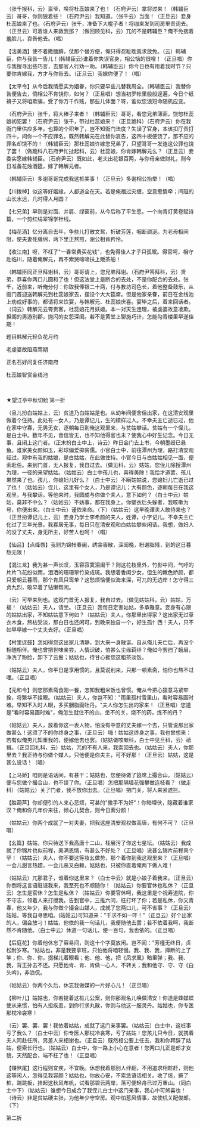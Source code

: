 <!-- { "loadSidebar": true } -->
（张千报科，云）禀爷，唤将杜蕊娘来了也！（石府尹云）拿将过来！（韩辅臣云）哥哥，你则狠着些！（石府尹云）我知道。（张千云）当面！（正旦云）妾身杜蕊娘来了也。（石府尹云）张千，准备下大棍子者！将枷来发到司房里责词去。（正旦云）可着谁人来救我那？（做回顾见科，云）兀的不是韩辅臣？俺不免揣着羞脸儿，哀告他去。（唱）

【沽美酒】使不着撒腼腆，仗那个替方便，俺只得忍耻耽羞求放免。（云）韩辅臣，你与我告一告儿！(韩辅臣云)谁着你失误官身，相公恼的很哩！（正旦唱）你与我搜寻出些巧言，去那官人行劝一劝。（韩辅臣云）你今日也有用着我时节？只要你肯嫁我，方才与你告去。（正旦云）我嫁你便了！（唱）

【太平令】从今后我情愿实为姻眷，你只要早些儿替我周全。（韩辅臣云）我替你告便告去，倘相公不肯饶你，如何？（正旦唱）想当初罗帐里般般逞遍，今日个纸褙子又将咱欺骗，受了你万千作贱，那些儿体面？呀，谁似您浪短命随机应变。

（石府尹云）张千，将大棒子来者！（韩辅臣云）哥哥，看您兄弟薄面，饶恕杜蕊娘初犯罢！（石府尹云）张千，带过杜蕊娘来！（正旦跪科）（石府尹云）你在我衙门里供应多年，也算的个积年了，岂不知衙门法度？失误了官身，本该扣厅责打四十，问你一个不应罪名。既然韩解元在此替你哀告，这四十板便饶了，那不应的罪名却饶不的！（韩辅臣云）那杜蕊娘许嫁您兄弟了，只望哥哥一发连这公罪也饶了罢！（做跪科八石府尹忙扯起科，云）杜蕊娘，你肯嫁韩解元么？（正旦云）妾委实愿嫁韩辅臣。（石府尹云）既如此，老夫出花银百两，与你母亲做财礼，则今日准备花烛酒筵，嫁了韩解元者。

（韩辅臣云）多谢哥哥完成我这桩美事！（正旦云）多谢相公抬举！（唱）

【川拨棹】似这等好姻缘，人都道全在天。若是俺福过灾缠，空意惹情牵；间阻的山长水远，几时得人月圆？

【七兄弟】早则是对面、并肩、绿窗前，从今后称了平生愿。一个向青灯黄卷赋诗篇，一个剪红绢翠锦学针线。

【梅花酒】忆分离自去年，争些儿打散文鸳，折破芳莲，咽断顽涎。为老母相间阻，使夫妻死缠绵，两下里正熬煎，谢公相肯矜怜。

【收江南】呀，不枉了"一春常费买花钱"，也免得佳人才子只孤眠。得官呵，相守赴临川，随着俺解元，再不索哭啼啼扶上贩茶船！

（韩辅臣同正旦拜谢科，云）哥哥请上，您兄弟拜谢。（石府尹答拜科，云）贤弟，恭喜你两口儿圆和了也！但这法堂上是断合的去处，不是你配合的去处。张千，近前来，听俺分付：你取我俸银二十两，付与教坊司色长，着他整备鼓乐，从衙门首迎送韩解元到杜蕊娘家去，摆设个大大筵席。但是他家亲眷，前日在金线池上劝成好事的，都请将来饮宴，与韩解元、杜蕊娘庆喜。宴毕之后，着来回话者。（词云）韩解元云霄贵客，杜蕊娘花月妖姬。本一对天生连理，被虔婆故意凌欺。担阁的男游别郡，抛闪的女怨深闺。若不是黄堂上聊施巧计，怎能勾青楼里早遂佳期！

题目韩解元轻负花月约

老虔婆故阻燕莺期

正名石好问复任济南府

杜蕊娘智赏金线池

　
　

★望江亭中秋切鲙
第一折

（旦儿扮白姑姑上，云）贫道乃白姑姑是也。从幼年间便舍俗出家，在这清安观里做着个住持。此处有一女人，乃是谭记儿，生的模样过人。不幸夫主亡逝已过，他在家中守寡，无男无女，逐朝每日到俺这观里来，与贫姑攀话。贫姑有一个侄儿，是白士中。数年不见，音信皆无，也不知他得官也未？使我心中好生记念。今日无事，且闭上这门者。（正末扮白士中上，诗云）昨日金门去上书，今朝墨绶已悬鱼。谁家美女颜如玉，彩球偏爱掷贫儒。小官白士中，前往潭州为理，路打清安观经过。观中有我的姑娘，是白姑姑，在此做住持。小官今日与白姑姑相见一面，便索赴任。来到门首，无人报复，我自过去。（做见科，云）姑姑，您侄儿除授潭州为理，一径的来望姑姑。（姑姑云）白士中孩儿也，喜得美除！我恰才道罢，孩儿果然来了也。孩儿，你媳妇儿好么？（白士中云）不瞒姑姑说，您媳妇儿亡逝已过了也！（姑姑云）侄儿，这里有个女人，乃是谭记儿；大有颜色，逐朝每日在我这观里，与我攀话。等他来时，我圆成与你做个夫人，意下如何？（白士中云）姑姑，莫非不中么？（姑姑云）不妨事，都在我身上。你壁衣后头躲者，我咳嗽为号，你便出来。（白士中云）谨依来命。（下）（姑姑云）这早晚谭夫人敢待来也？（正旦扮谭记儿上，云）妾身乃学士李希颜的夫人，姓谭，小字记儿。不幸夫主亡化过了三年光景。我寡居无事，每日只在清安观和白姑姑攀些闲话。我想，做妇人的没了丈夫，身无所主，好苦人也呵！（唱）

【仙吕】【点绛唇】我则为锦帐春阑，绣衾香散，深闺晚，粉谢脂残，到的这日暮愁无限！

【混江龙】我为甚一声长叹，玉容寂寞泪阑干？则这花枝里外，竹影中间，气吁的片片飞花纷似雨，泪洒的珊珊翠竹染成斑。我想着香闺少女，但生的嫩色娇颜，都只爱朝云暮雨，那个肯凤只鸾单？这愁烦恰便似海来深，可兀的无边岸！怎守得三贞九烈，敢早着了钻懒帮闲。

（云）可早来到也。这观门首无人报复，我自过去。（做见姑姑科，云）姑姑，万福！（姑姑云）夫人，请坐。（正旦云）我每日定害姑姑，多承雅意。妾身有心跟的姑姑出家，不知姑姑意下何如？（姑姑云）夫人，你那里出得家？这出家无过草衣木食，熬枯受淡，那白日也还闲可，到晚来独自一个，好生孤忄西！夫人，只不如早早嫁一个丈夫去好。（正旦唱）

【村里迓鼓】怎如得您这出家儿清静，到大来一身散诞。自从俺儿夫亡后，再没个相随相伴。俺也曾把世味亲尝，人情识破，怕甚么尘缘羁绊？俺如今罢扫了蛾眉，净洗了粉脸，卸下了云鬟；姑姑也，待甘心捱您这粗茶淡饭。

（姑姑云）夫人，你平日是享用惯的，且莫说别来，只那一顿素斋，怕你也熬不过哩。（正旦唱）

【元和令】则您那素斋食刚一餐，怎知我粗米饭也曾惯。俺从今把心猿意马紧牢拴，将繁华不挂眼。（姑姑云）夫人，你岂不知："雨里孤村雪里山，看时容易画时难。早知不入时人眼，多买胭脂画牡丹。"夫人你怎生出的家来！（正旦唱）您道是"看时容易画时难"，俺怎生就住不的山，坐不的关，烧不的药，炼不的丹？

（姑姑云）夫人，放着你这一表人物，怕没有中意的丈夫嫁一个去，只管说那出家做甚么！这须了不的你终身之事，（正旦云）嗨！姑姑这终身之事，我也曾想来：若有似俺男儿知重我的，便嫁他去也罢。（姑姑做咳嗽科，白士中见旦科，云）祗揖。（正旦回礼科，云）姑姑，兀的不有人来，我索回去也。（姑姑云）夫人，你那里去？我正待与你做个媒人。只他便是你夫主，可不好那！（正旦云）姑姑，这是甚么说话！（唱）

【上马娇】咱则是语话间，有甚干；姑姑也，您便待做了筵席上撮合山。（姑姑云）便与您做个撮合山，也不误了你。（正旦唱）怎把那隔墙花强攀做连枝看？（做走科）（姑姑云）关了门者，我不放你出去。（正旦唱）把门关，将人来紧遮拦。

【胜葫芦】你却便引的人来心恶烦，可甚的"撒手不为奸"！你暗埋伏，隐藏着谁家汉？俺和你几年价来往，倾心儿契合，则今日索分颜！

（姑姑云）你两个成就了一对夫妻，把我这座清安观权做高唐，有何不可？（正旦唱）

【幺篇】姑姑，你只待送下我高唐十二山，枉展污了你这七星坛。（姑姑云）我成就了你锦片也似前程，美满恩情，有甚么不好处？（正旦唱）说甚么锦片前程真个罕！（姑姑云）夫人，你不要这等妆幺做势，那个着你到我这观里来？（正旦唱）一会儿甜言热趱，一会儿恶叉白赖，姑姑也，只被你直着俺两下做人难！

（姑姑云）兀那君子，谁着你这里来？（白士中云）就是小娘子着我来。（正旦云）你倒将这言语赃诬我来，我至死也不顺随你！（姑姑云）你要官休也私休？（正旦云）怎生是官休？怎生是私休？（姑姑云）你要官休呵，我这里是个祝寿道院，你不守志，领着人来打搅我，告到官中，三推六问，枉打坏了你；若是私休，你又青春，他又年少，我与你做个撮合山媒人，成就了您两口儿，可不省事？（正旦云）姑姑，等我自寻思咱。(姑姑云)可知道来："千求不如一吓！"（正旦云）好个出家的人，偏会放刁！姑姑，他依的我一句话儿，我便随他去罢；若不依着我呵，我断然不肯随他。（白士中云）休道一句话儿，便一百句，我也依的。（正旦唱）

【后庭花】你着他休忘了容易间，则这十个字莫放闲。岂不闻："芳槿无终日，贞松耐岁寒。"姑姑也，非是我要拿班，只怕他将咱轻慢。我、我、我，撺断的上了竿；你、你、你，掇梯儿着眼看；他、他、他，把《凤求凰》暗里弹；我、我、我，背王孙去不还。只愿他肯、肯、肯做一心人，不转关；我和他守、守、守《白头吟》，非浪侃。

（姑姑云）你两个久后，休忘我做媒的一片好心儿！（正旦唱）

【柳叶儿】姑姑也，你若提着这桩儿公案，则你那观名儿唤做清安！你道是蜂媒蝶使从来惯，怕有人担疾患，到你行求丸散，你则与他这一服灵丹。姑姑也，你专医那枕冷衾寒！

（云）罢、罢、罢！我依着姑姑，成就了这门亲事罢。（姑姑云）白士中，这桩事亏了我么？（白士中云）你专医人那枕冷衾寒，亏了姑姑！您孩儿只今日，就携着夫人同赴任所，另差人来相谢也。（正旦云）既然相公要上任去，我和你拜辞了姑姑，便索长行也。（姑姑云）白士中，你一路上小心在意者！您两口儿正是郎才女貌，天然配合，端不枉了也！（正旦唱）

【赚煞尾】这行程则宜疾，不宜晚。休想我着那别人绊翻，不用追求相趁赶，则他这等闲人，怎得见我容颜？姑姑也，你放心安，不索恁语话相关。收了缆，撅了桩，踹跳板，挂起这秋风布帆，试看那碧云两岸，落可便轻舟已过万重山。（同白士中下）（姑姑云）谁想今日成合了我侄儿白士中这门亲事，我心中可煞喜也！（诗云）非是贫姑硬主张，为他年少守空房。观中怕惹风情事，故使机关配俊郎。（下）

第二折

